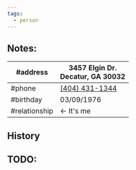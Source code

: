 ```yaml
---
tags:
  - person
---
```

## Notes:

| #address      | 3457 Elgin Dr.<br>Decatur, GA 30032 |
| ------------- | ----------------------------------- |
| #phone        | [(404) 431-1344](tel://4044311344)  |
| #birthday     | 03/09/1976                          |
| #relationship | <- It's me                          |

## History






## TODO:






